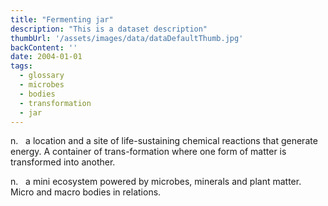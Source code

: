 ```yaml
---
title: "Fermenting jar"
description: "This is a dataset description"
thumbUrl: '/assets/images/data/dataDefaultThumb.jpg'
backContent: ''
date: 2004-01-01
tags:
  - glossary
  - microbes
  - bodies 
  - transformation 
  - jar
---
```



n.&nbsp;&nbsp;&nbsp;a location and a site of life-sustaining chemical reactions that generate energy. A container of trans-formation where one form of matter is transformed into another.

n.&nbsp;&nbsp;&nbsp;a mini ecosystem powered by microbes, minerals and plant matter. Micro and macro bodies in relations.
